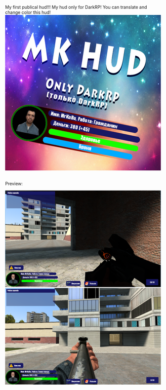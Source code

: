 My first publical hud!!!
My hud only for DarkRP!
You can translate and change color this hud!
![Alt text](hud.jpg?raw=true "Title")
 
 
Preview:

![Alt text](hud1.png?raw=true "Title")
![Alt text](hud2.png?raw=true "Title")
